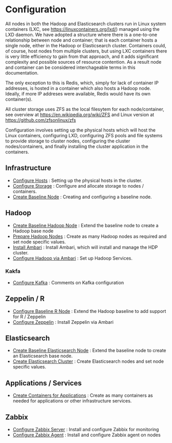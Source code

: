 # Configuration #

All nodes in both the Hadoop and Elasticsearch clusters run in Linux system containers (LXC, see https://linuxcontainers.org/lxd/) 
managed using the LXD daemon. We have adopted a structure where there is a one-to-one relationship between node and container; that is each 
container hosts a single node, either in the Hadoop or Elasticsearch cluster. Containers could, of course, host nodes from multiple clusters, but
using LXC containers there is very little efficiency to gain from that approach, and it adds significant complexity and possible sources of resource contention.
As a result node and container can be considered interchageable terms in this documentation.

The only exception to this is Redis, which, simply for lack of container IP addresses, is hosted in a container which also hosts a Hadoop node. Ideally, if more IP
addreses were available, Redis would have its own container(s).

All cluster storage uses ZFS as the local filesytem for each node/container, see overview at https://en.wikipedia.org/wiki/ZFS and Linux version at https://github.com/zfsonlinux/zfs

Configuration involves setting up the physical hosts which will host the Linux containers, configuring LXD, configuring ZFS pools and file systems to provide storage to cluster nodes,
configuring the cluster nodes/containers, and finally installing the cluster application in the containers.

## Infrastructure
* [Configure Hosts](./doc/md/Config-Host.md) : Setting up the physical hosts in the cluster.
* [Configure Storage](./doc/md/Config-Storage.md) : Configure and allocate storage to nodes / containers.
* [Create Baseline Node](./doc/md/Config-BaseNode.md) : Creating and configuring a baseline node.

## Hadoop
* [Create Baseline Hadoop Node](./doc/md/Config-BaseNode-Hadoop.md) : Extend the baseline node to create a Hadoop base node
* [Prepare Hadoop Nodes](./doc/md/Config-Hadoop-Nodes.md) : Create as many Hadoop nodes as required and set node specific values.
* [Install Ambari](./doc/md/Config-Ambari.md) : Install Ambari, which will install and manage the HDP cluster.
* [Configure Hadoop via Ambari](./doc/md/Config-Hadoop.md) : Set up Hadoop Services. 

### Kakfa
* [Configure Kafka](./doc/md/Config-Kafka.md) : Comments on Kafka configuration

## Zeppelin / R
* [Configure Baseline R Node](./doc/md/Config-BaseNode-Zeppelin.md) : Extend the Hadoop baseline to add support for R / Zeppelin
* [Configure Zeppelin](./doc/md/Config-Zeppelin.md) : Install Zeppelin via Ambari

## Elasticsearch
* [Create Baseline Elasticsearch Node](./doc/md/Config-BaseNode-ES.md) : Extend the baseline node to create an Elasticsearch base node.
* [Create Elasticsearch Cluster](./doc/md/Config-Elasticsearch.md) : Create Elasticsearch nodes and set node specific values. 

## Applications / Services
* [Create Containers for Applications](./doc/md/Config-BaseNode-App.md) : Create as many containers as needed for applications or other infrastructure services.

## Zabbix
* [Configure Zabbix Server](./doc/md/Config-Zappix.md) : Install and configure Zabbix for monitoring
* [Configure Zabbix Agent](./doc/md/Config-Zappix-Agent.md) : Install and configure Zabbix agent on nodes